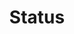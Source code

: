 ---
layout: pattern.njk
key: status-mobile_en
title: Status
parent: components-mobile_en
image: mobile/overview/status.webp
keywords: status, alert, warning, success, information
order: 175
---